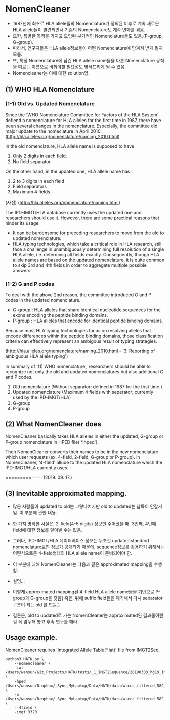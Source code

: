 # NomenCleaner


- 1987년에 최초로 HLA allele들의 Nomenclature가 정의된 이후로 계속 새로운 HLA allele들이 발견되면서 기존의 Nomenclature도 계속 변화를 겪음.
- 또한, 특별한 목적을 가지고 도입된 부가적인 Nomenclature들도 있음.(P-group, G-group).
- 따라서, 연구자들은 HLA allele정보들이 어떤 Nomenclature에 담겨져 받게 될지 모름.
- 또, 특정 Nomenclature에 담긴 HLA allele name들을 다른 Nomenclature 규칙을 따르는 이름으로 바꿔야할 필요성도 맞닥드리게 될 수 있음.
- Nomencleaner는 이에 대한 solution임.


## (1) WHO HLA Nomenclature

### (1-1) Old vs. Updated Nomenclature

Since the 'WHO Nomenclature Committee for Factors of the HLA System' defiend a nomenclature for HLA alleles for the first time in 1987, there have been several changes in the nomenclature. Especially, the committee did major update to the nomeclature in April 2010. (http://hla.alleles.org/nomenclature/naming_2010.html) 


In the old nomenclature, HLA allele name is supposed to have 

1. Only 2 digits in each field.
2. No field separator.

On the other hand, in the updated one, HLA allele name has

1. 2 to 3 digits in each field
2. Field separators
3. Maximum 4 fields.


(사진)
(http://hla.alleles.org/nomenclature/naming.html)


The IPD-IMGT/HLA database currently uses the updated one and researchers should use it. However, there are some practical reasons that hinder its usage.

- It can be burdensome for preceding researchers to move from the old to updated nomenclature.
- HLA typing technologies, which take a critical role in HLA research, still face a challenge in unambiguously determining full resolution of a single HLA allele, i.e. determinig all fields exactly. Consequently, though HLA allele names are based on the updated nomenclature, it is quite common to skip 3rd and 4th fields in order to aggregate multiple possible answers.

### (1-2) G and P codes
To deal with the above 2nd reason, the committee introduced G and P codes in the updated nomenclature. 

* G-group : HLA alleles that share identical nucleotide sequences for the exons encoding the peptide binding domains.
* P-group : HLA alleles that encode for identical peptide binding domains.

Because most HLA typing technologies focus on resolving alleles that encode differences within the peptide binding domains, those classification criteria can effectively represent an ambigous result of typing strategies.

(http://hla.alleles.org/nomenclature/naming_2010.html - '3. Reporting of ambiguous HLA allele typing')


In summary of '(1) WHO nomenclature', researchers should be able to recognize not only the old and updated nomenclatures but also additional G and P codes.

1. Old nomenclature (Without separator; defined in 1987 for the first time.)
2. Updated nomenclature (Maximum 4 fields with seperator; currently used by the IPD-IMGT/HLA)
3. G-group
4. P-group



## (2) What NomenCleaner does

NomenCleaner basically takes HLA alleles in either the updated, G-group or P-group nomenclature in HPED file('*.hped').

Then NomenCleaner converts their names to be in the new nomenclature which user requests (ex. 4-field, 2-field, G-group or P-group). In NomenCleaner, '4-field' allude to the updated HLA nomenclature which the IPD-IMGT/HLA currently uses.


=============(2019. 09. 17.)


## (3) Inevitable approximated mapping.

- 많은 사람들이 updated to old는 그렇다치지만 old to updated는 납득이 안갈거임. 이 부분에 관한 내용.
- 한 가지 명확한 사실은, 2-field(4-5 digits) 정보만 주어졌을 때, 3번째, 4번째 field에 대한 정보를 알아낼 수는 없음.
- 그러나, IPD-IMGT/HLA 데이터베이스 정보는 무조건 updated standard nomenclature로만 정보가 공개되기 때문에, sequence정보를 활용하기 위해서는 어떤식으로든 4-field형태의 HLA allele name이 준비되어야 함.
- 이 부분에 대해 NomenCleaner는 다음과 같은 approximated mapping을 수행함.

- 설명...
- 이렇게 approximated mapping된 4-field HLA allele name들을 기반으로 P-group과 G-group을 찾음( 혹은, 뒤에 suffix field들을 제거해서 다시 separator 구분이 되는 old 를 만듬.)
- 결론은, old to updated로 가는 NomenCleaner는 approximated된 결과물이란걸 꼭 염두해 놓고 후속 연구를 해라.





## Usage example.

NomenCleaner requires 'Integrated Allele Table(*.iat)' file from IMGT2Seq.


```
python3 HATK.py \
    --nomencleaner \
    -iat /Users/wansun/Git_Projects/HATK/tests/_1_IMGT2Sequence/20190303_hg19_imgt3320/HLA_INTEGRATED_ALLELE_TABLE.hg19.imgt3320.iat \
    -hped /Users/wansun/Dropbox/_Sync_MyLaptop/Data/HATK/data/wtccc_filtered_58C_NBS_RA_T1D.hped \
    -o /Users/wansun/Dropbox/_Sync_MyLaptop/Data/HATK/data/wtccc_filtered_58C_NBS_RA_T1D \
    --4field \
    -imgt 3320

```